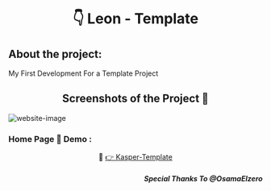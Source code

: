 <h1 align="center"> 👇 Leon - Template</h1>

<h2>About the project:</h2>
<p>My First Development For a Template Project</p>
<h2 align="center">Screenshots of the Project 📸</h2>
<img src="https://i.imgur.com/4EeAV3h.png" alt="website-image">

<h3> Home Page 🏡 Demo :</h3>
<div align="center">🎁 <a target="_blank" href="https://ahmedmido77.github.io/Leon-Template/"> 👉 Kasper-Template</a></div>
<h5 align="right">Special Thanks To @OsamaElzero</h5>
